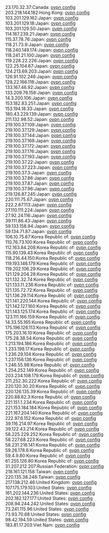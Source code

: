23.170.32.37:Canada: [ovpn config](vpn/23_170_32_37.ovpn)  
203.218.144.182:Hong Kong: [ovpn config](vpn/203_218_144_182.ovpn)  
103.201.129.162:Japan: [ovpn config](vpn/103_201_129_162.ovpn)  
103.201.129.18:Japan: [ovpn config](vpn/103_201_129_18.ovpn)  
103.201.129.50:Japan: [ovpn config](vpn/103_201_129_50.ovpn)  
114.187.239.21:Japan: [ovpn config](vpn/114_187_239_21.ovpn)  
115.37.78.76:Japan: [ovpn config](vpn/115_37_78_76.ovpn)  
118.21.73.9:Japan: [ovpn config](vpn/118_21_73_9.ovpn)  
118.240.149.174:Japan: [ovpn config](vpn/118_240_149_174.ovpn)  
118.241.21.100:Japan: [ovpn config](vpn/118_241_21_100.ovpn)  
119.228.22.226:Japan: [ovpn config](vpn/119_228_22_226.ovpn)  
122.25.104.67:Japan: [ovpn config](vpn/122_25_104_67.ovpn)  
124.213.69.203:Japan: [ovpn config](vpn/124_213_69_203.ovpn)  
126.91.102.246:Japan: [ovpn config](vpn/126_91_102_246.ovpn)  
128.22.166.118:Japan: [ovpn config](vpn/128_22_166_118.ovpn)  
133.167.46.92:Japan: [ovpn config](vpn/133_167_46_92.ovpn)  
133.209.76.158:Japan: [ovpn config](vpn/133_209_76_158.ovpn)  
14.3.200.106:Japan: [ovpn config](vpn/14_3_200_106.ovpn)  
153.182.83.251:Japan: [ovpn config](vpn/153_182_83_251.ovpn)  
153.194.18.33:Japan: [ovpn config](vpn/153_194_18_33.ovpn)  
180.43.229.139:Japan: [ovpn config](vpn/180_43_229_139.ovpn)  
211.132.98.52:Japan: [ovpn config](vpn/211_132_98_52.ovpn)  
219.100.37.109:Japan: [ovpn config](vpn/219_100_37_109.ovpn)  
219.100.37.129:Japan: [ovpn config](vpn/219_100_37_129.ovpn)  
219.100.37.144:Japan: [ovpn config](vpn/219_100_37_144.ovpn)  
219.100.37.169:Japan: [ovpn config](vpn/219_100_37_169.ovpn)  
219.100.37.172:Japan: [ovpn config](vpn/219_100_37_172.ovpn)  
219.100.37.176:Japan: [ovpn config](vpn/219_100_37_176.ovpn)  
219.100.37.193:Japan: [ovpn config](vpn/219_100_37_193.ovpn)  
219.100.37.22:Japan: [ovpn config](vpn/219_100_37_22.ovpn)  
219.100.37.223:Japan: [ovpn config](vpn/219_100_37_223.ovpn)  
219.100.37.3:Japan: [ovpn config](vpn/219_100_37_3.ovpn)  
219.100.37.86:Japan: [ovpn config](vpn/219_100_37_86.ovpn)  
219.100.37.87:Japan: [ovpn config](vpn/219_100_37_87.ovpn)  
219.100.37.96:Japan: [ovpn config](vpn/219_100_37_96.ovpn)  
219.126.87.245:Japan: [ovpn config](vpn/219_126_87_245.ovpn)  
220.111.75.67:Japan: [ovpn config](vpn/220_111_75_67.ovpn)  
222.2.67.113:Japan: [ovpn config](vpn/222_2_67_113.ovpn)  
27.110.111.224:Japan: [ovpn config](vpn/27_110_111_224.ovpn)  
27.92.24.116:Japan: [ovpn config](vpn/27_92_24_116.ovpn)  
39.111.86.43:Japan: [ovpn config](vpn/39_111_86_43.ovpn)  
59.133.158.94:Japan: [ovpn config](vpn/59_133_158_94.ovpn)  
59.134.71.87:Japan: [ovpn config](vpn/59_134_71_87.ovpn)  
106.10.75.67:Korea Republic of: [ovpn config](vpn/106_10_75_67.ovpn)  
110.76.73.100:Korea Republic of: [ovpn config](vpn/110_76_73_100.ovpn)  
112.163.84.208:Korea Republic of: [ovpn config](vpn/112_163_84_208.ovpn)  
115.90.139.43:Korea Republic of: [ovpn config](vpn/115_90_139_43.ovpn)  
118.216.44.150:Korea Republic of: [ovpn config](vpn/118_216_44_150.ovpn)  
119.193.146.179:Korea Republic of: [ovpn config](vpn/119_193_146_179.ovpn)  
119.202.106.29:Korea Republic of: [ovpn config](vpn/119_202_106_29.ovpn)  
121.129.204.28:Korea Republic of: [ovpn config](vpn/121_129_204_28.ovpn)  
121.132.32.74:Korea Republic of: [ovpn config](vpn/121_132_32_74.ovpn)  
121.133.11.236:Korea Republic of: [ovpn config](vpn/121_133_11_236.ovpn)  
121.135.72.72:Korea Republic of: [ovpn config](vpn/121_135_72_72.ovpn)  
121.136.29.114:Korea Republic of: [ovpn config](vpn/121_136_29_114.ovpn)  
121.141.220.144:Korea Republic of: [ovpn config](vpn/121_141_220_144.ovpn)  
121.142.127.160:Korea Republic of: [ovpn config](vpn/121_142_127_160.ovpn)  
121.143.125.174:Korea Republic of: [ovpn config](vpn/121_143_125_174.ovpn)  
123.111.166.159:Korea Republic of: [ovpn config](vpn/123_111_166_159.ovpn)  
14.33.55.165:Korea Republic of: [ovpn config](vpn/14_33_55_165.ovpn)  
175.196.126.113:Korea Republic of: [ovpn config](vpn/175_196_126_113.ovpn)  
175.203.16.10:Korea Republic of: [ovpn config](vpn/175_203_16_10.ovpn)  
175.28.38.54:Korea Republic of: [ovpn config](vpn/175_28_38_54.ovpn)  
1.213.194.186:Korea Republic of: [ovpn config](vpn/1_213_194_186.ovpn)  
1.233.198.17:Korea Republic of: [ovpn config](vpn/1_233_198_17.ovpn)  
1.236.29.104:Korea Republic of: [ovpn config](vpn/1_236_29_104.ovpn)  
1.237.156.136:Korea Republic of: [ovpn config](vpn/1_237_156_136.ovpn)  
1.246.55.98:Korea Republic of: [ovpn config](vpn/1_246_55_98.ovpn)  
1.254.252.149:Korea Republic of: [ovpn config](vpn/1_254_252_149.ovpn)  
203.234.108.179:Korea Republic of: [ovpn config](vpn/203_234_108_179.ovpn)  
211.252.30.222:Korea Republic of: [ovpn config](vpn/211_252_30_222.ovpn)  
220.120.30.20:Korea Republic of: [ovpn config](vpn/220_120_30_20.ovpn)  
220.126.135.39:Korea Republic of: [ovpn config](vpn/220_126_135_39.ovpn)  
220.88.62.3:Korea Republic of: [ovpn config](vpn/220_88_62_3.ovpn)  
221.151.1.234:Korea Republic of: [ovpn config](vpn/221_151_1_234.ovpn)  
221.153.184.184:Korea Republic of: [ovpn config](vpn/221_153_184_184.ovpn)  
221.167.204.140:Korea Republic of: [ovpn config](vpn/221_167_204_140.ovpn)  
222.97.6.152:Korea Republic of: [ovpn config](vpn/222_97_6_152.ovpn)  
39.116.214.97:Korea Republic of: [ovpn config](vpn/39_116_214_97.ovpn)  
39.122.43.214:Korea Republic of: [ovpn config](vpn/39_122_43_214.ovpn)  
58.225.229.252:Korea Republic of: [ovpn config](vpn/58_225_229_252.ovpn)  
58.227.68.223:Korea Republic of: [ovpn config](vpn/58_227_68_223.ovpn)  
58.231.218.141:Korea Republic of: [ovpn config](vpn/58_231_218_141.ovpn)  
59.26.178.6:Korea Republic of: [ovpn config](vpn/59_26_178_6.ovpn)  
59.4.9.80:Korea Republic of: [ovpn config](vpn/59_4_9_80.ovpn)  
61.255.126.80:Korea Republic of: [ovpn config](vpn/61_255_126_80.ovpn)  
31.207.212.207:Russian Federation: [ovpn config](vpn/31_207_212_207.ovpn)  
218.161.121.158:Taiwan: [ovpn config](vpn/218_161_121_158.ovpn)  
220.135.38.248:Taiwan: [ovpn config](vpn/220_135_38_248.ovpn)  
217.138.212.46:United Kingdom: [ovpn config](vpn/217_138_212_46.ovpn)  
107.175.179.103:United States: [ovpn config](vpn/107_175_179_103.ovpn)  
161.202.144.236:United States: [ovpn config](vpn/161_202_144_236.ovpn)  
202.182.127.177:United States: [ovpn config](vpn/202_182_127_177.ovpn)  
208.94.244.242:United States: [ovpn config](vpn/208_94_244_242.ovpn)  
73.241.115.96:United States: [ovpn config](vpn/73_241_115_96.ovpn)  
73.93.70.68:United States: [ovpn config](vpn/73_93_70_68.ovpn)  
98.42.194.59:United States: [ovpn config](vpn/98_42_194_59.ovpn)  
183.81.17.203:Viet Nam: [ovpn config](vpn/183_81_17_203.ovpn)  
